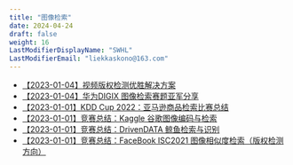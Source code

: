 ```yaml
---
title: "图像检索"
date: 2024-04-24
draft: false
weight: 16
LastModifierDisplayName: "SWHL"
LastModifierEmail: "liekkaskono@163.com"
---
```

 
- [【2023-01-04】视频版权检测优胜解决方案](http://mp.weixin.qq.com/s?__biz=MzIwNDA5NDYzNA==&amp;mid=2247484262&amp;idx=1&amp;sn=56931a1a19b5e198e58e0e771278cb9d&amp;chksm=96c42ea3a1b3a7b5b38a87b2f5b8247ec3f2e8eaf64ccf7ba2275b2ee6f2f962d07b7a02b3af&amp;scene=21#wechat_redirect)
- [【2023-01-04】华为DIGIX 图像检索赛题亚军分享](http://mp.weixin.qq.com/s?__biz=MzIwNDA5NDYzNA==&amp;mid=2247488780&amp;idx=1&amp;sn=a577ead3657675bcc00d027e053e97e9&amp;chksm=96c438c9a1b3b1df342f55ce5500269f87b4081f5d89fa18e2565270f9f547a0ed69c8232e5c&amp;scene=21#wechat_redirect)
- [【2023-01-01】KDD Cup 2022：亚马逊商品检索比赛总结](https://mp.weixin.qq.com/s?__biz=MzIwNDA5NDYzNA==&mid=2247499547&idx=1&sn=9d113df3be40b9953871dfbbdf417f94&chksm=96c7d2dea1b05bc866a3338f7b3c4c834793c8f11219128d02856877dd86a68731df0a56819b&scene=21#wechat_redirect)
- [【2023-01-01】竞赛总结：Kaggle 谷歌图像编码与检索](https://mp.weixin.qq.com/s?__biz=MzIwNDA5NDYzNA==&mid=2247499928&idx=1&sn=b6dfe8e72d19004fc620962fea2a95d1&chksm=96c7ed5da1b0644b4e621df293e39349731ea53be42c2c9c50ed59a2a503dd4d6061da269e74&scene=21#wechat_redirect)
- [【2023-01-01】竞赛总结：DrivenDATA 鲸鱼检索与识别](https://mp.weixin.qq.com/s?__biz=MzIwNDA5NDYzNA==&mid=2247499888&idx=1&sn=7ee2ae5e160d188346c56e0ab0bccbe4&chksm=96c7edb5a1b064a360fac3e08eefb9f963ebee75f9c7083aaca7dfa0c979f4df6f02b930d43f&scene=21#wechat_redirect)
- [【2023-01-01】竞赛总结：FaceBook ISC2021 图像相似度检索（版权检测方向）](https://mp.weixin.qq.com/s?__biz=MzIwNDA5NDYzNA==&mid=2247498048&idx=1&sn=c11b922bfe4b01f34da13d1c4d294ce2&chksm=96c7d485a1b05d93709f48df6d38984ae81c1372a2b805840613497c5d2423fe4391c31bfe6d&scene=21#wechat_redirect)



<script src="https://giscus.app/client.js"
        data-repo="SWHL/AI-Competition-Collections"
        data-repo-id="MDEwOlJlcG9zaXRvcnkzNjI2NTQ0NDA="
        data-category="Ideas"
        data-category-id="DIC_kwDOFZ2q6M4Ce5Hv"
        data-mapping="title"
        data-strict="0"
        data-reactions-enabled="1"
        data-emit-metadata="0"
        data-input-position="top"
        data-theme="preferred_color_scheme"
        data-lang="zh-CN"
        data-loading="lazy"
        crossorigin="anonymous"
        async>
</script>

